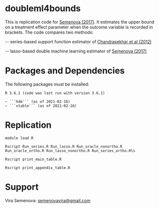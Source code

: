 # doubleml4bounds
This is replication code for  [Semenova (2017)](https://arxiv.org/abs/1712.10024). It estimates the upper bound on a treatment effect parameter when the outcome variable is recorded in brackets. The code compares two methods:

-- series-based support function estimator of [Chandrasekhar et al (2012)](https://arxiv.org/abs/1212.5627)

-- lasso-based double machine learning estimator of [Semenova (2017)](https://arxiv.org/abs/1712.10024)

# Packages and Dependencies

The following packages must be installed:

    R 3.6.1 (code was last run with version 3.6.1)
    
    – ```hdm``` (as of 2021-02-16)
    – ```xtable``` (as of 2021-02-16)

# Replication
```
module load R

Rscript Run_series.R Run_lasso.R Run_oracle_nonortho.R Run_oracle_ortho.R Run_lasso_nonortho.R Run_series_ortho.Rls

Rscript print_main_table.R 

Rscript print_appendix_table.R

```

# Support
Vira Semenova: semenovavira@gmail.com
